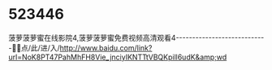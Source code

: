 # 523446
菠萝菠萝蜜在线影院4,菠萝菠萝蜜免费视频高清观看4----------------------------👺👺点/此/进/入/http://www.baidu.com/link?url=NoK8PT47PahMhFH8Vie_jnciyIKNTTtVBQKpill6udK&amp;wd
